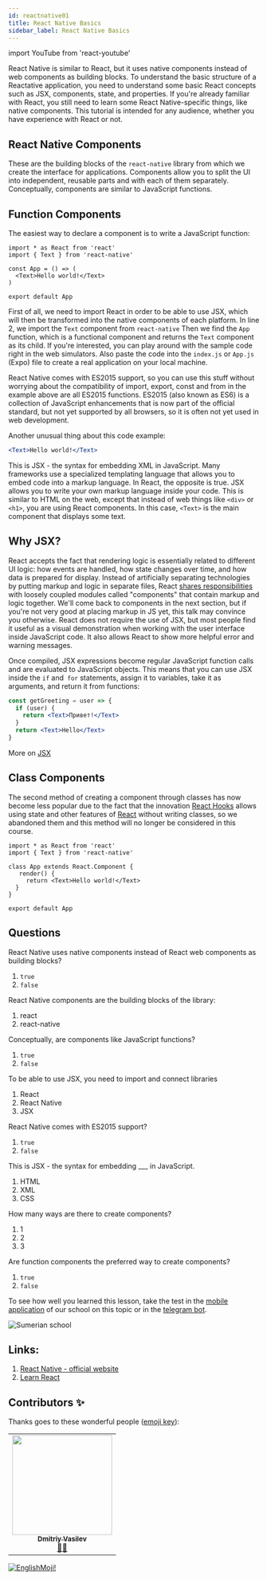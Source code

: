 ```yaml
---
id: reactnative01
title: React Native Basics
sidebar_label: React Native Basics
---
```


import YouTube from 'react-youtube'

React Native is similar to React, but it uses native components instead of web components as building blocks. To understand the basic structure of a Reactative application, you need to understand some basic React concepts such as JSX, components, state, and properties. If you're already familiar with React, you still need to learn some React Native-specific things, like native components. This tutorial is intended for any audience, whether you have experience with React or not.

## React Native Components

These are the building blocks of the `react-native` library from which we create the interface for applications.
Components allow you to split the UI into independent, reusable parts and with each of them separately.
Conceptually, components are similar to JavaScript functions.

## Function Components

The easiest way to declare a component is to write a JavaScript function:

```SnackPlayer name=index.js
import * as React from 'react'
import { Text } from 'react-native'

const App = () => (
  <Text>Hello world!</Text>
)

export default App
```

First of all, we need to import React in order to be able to use JSX, which will then be transformed into the native components of each platform.
In line 2, we import the `Text` component from `react-native`
Then we find the `App` function, which is a functional component and returns the `Text` component as its child.
If you're interested, you can play around with the sample code right in the web simulators. Also paste the code into the `index.js` or `App.js` (Expo) file to create a real application on your local machine.

React Native comes with ES2015 support, so you can use this stuff without worrying about the compatibility of import, export, const and from in the example above are all ES2015 functions. ES2015 (also known as ES6) is a collection of JavaScript enhancements that is now part of the official standard, but not yet supported by all browsers, so it is often not yet used in web development.

Another unusual thing about this code example:

```jsx
<Text>Hello world!</Text>
```

This is JSX - the syntax for embedding XML in JavaScript. Many frameworks use a specialized templating language that allows you to embed code into a markup language. In React, the opposite is true. JSX allows you to write your own markup language inside your code. This is similar to HTML on the web, except that instead of web things like `<div>` or `<h1>`, you are using React components. In this case, `<Text>` is the main component that displays some text.

## Why JSX?

React accepts the fact that rendering logic is essentially related to different UI logic: how events are handled, how state changes over time, and how data is prepared for display.
Instead of artificially separating technologies by putting markup and logic in separate files, React [shares responsibilities](https://ru.wikipedia.org/wiki/%D0%A0%D0%B0%D0%B7%D0%B4%D0%B5%D0%BB%D0%B5%D0%BD%D0%B8%D0%B5_%D0%BE%D1%82%D0%B2%D0%B5%D1%82%D1%81%D1%82%D0%B2%D0%B5%D0%BD%D0%BD%D0%BE%D1%81%D1%82%D0%B8) with loosely coupled modules called "components" that contain markup and logic together. We'll come back to components in the next section, but if you're not very good at placing markup in JS yet, this talk may convince you otherwise.
React does not require the use of JSX, but most people find it useful as a visual demonstration when working with the user interface inside JavaScript code. It also allows React to show more helpful error and warning messages.

Once compiled, JSX expressions become regular JavaScript function calls and are evaluated to JavaScript objects.
This means that you can use JSX inside the `if` and` for` statements, assign it to variables, take it as arguments, and return it from functions:

```jsx
const getGreeting = user => {
  if (user) {
    return <Text>Привет!</Text>
  }
  return <Text>Hello</Text>
}
```

More on [JSX](https://ru.react.js.org/docs/introducing-jsx.html)

## Class Components

The second method of creating a component through classes has now become less popular due to the fact that the innovation [React Hooks](https://ru.reactjs.org/docs/hooks-intro.html) allows using state and other features of [React](https://ru.reactjs.org) without writing classes, so we abandoned them and this method will no longer be considered in this course.

```SnackPlayer name=index.js
import * as React from 'react'
import { Text } from 'react-native'

class App extends React.Component {
   render() {
     return <Text>Hello world!</Text>
  }
}

export default App
```

## Questions

React Native uses native components instead of React web components as building blocks?

1. `true`
2. `false`

React Native components are the building blocks of the library:

1. react
2. react-native

Conceptually, are components like JavaScript functions?

1. `true`
2. `false`

To be able to use JSX, you need to import and connect libraries

1. React
2. React Native
3. JSX

React Native comes with ES2015 support?

1. `true`
2. `false`

This is JSX - the syntax for embedding \_\_\_ in JavaScript.

1. HTML
2. XML
3. CSS

How many ways are there to create components?

1. 1
2. 2
3. 3

Are function components the preferred way to create components?

1. `true`
2. `false`

To see how well you learned this lesson, take the test in the [mobile application](http://onelink.to/njhc95) of our school on this topic or in the [telegram bot](https://t.me/javascriptcamp_bot).

![Sumerian school](/img/app.jpg)

## Links:

1. [React Native - official website](https://reactnative.dev/docs/tutorial)
2. [Learn React](https://learn-reactjs.ru/basics/components-and-props)

## Contributors ✨

Thanks goes to these wonderful people ([emoji key](https://allcontributors.org/docs/en/emoji-key)):

<table>
  <tr>
    <td align="center"><a href="https://fullstackserverless.github.io/"><img src="https://avatars0.githubusercontent.com/u/6774813?v=4?s=200" width="200px;" alt=""/><br /><sub><b>Dmitriy Vasilev</b></sub></a><br /> <a href="https://github.com/gHashTag/react-native-village/commits?author=gHashTag" title="Documentation">📖💲</a></td>
  </tr>
</table>

[![EnglishMoji!](/img/logo/englishmoji.png)](https://apps.apple.com/kz/app/englishmoji/id6450254885)
